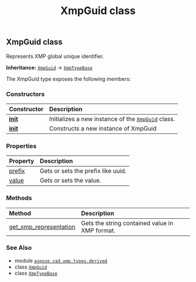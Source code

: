 ﻿---
title: XmpGuid class
second_title: Aspose.CAD for Python via .NET API References
description: 
type: docs
weight: 40
url: /aspose.cad.xmp.types.derived/xmpguid/
is_root: false
---

## XmpGuid class

Represents XMP global unique identifier.



**Inheritance:** [`XmpGuid`](/cad/python-net/aspose.cad.xmp.types.derived/xmpguid) → 
[`XmpTypeBase`](/cad/python-net/aspose.cad.xmp.types/xmptypebase)



The XmpGuid type exposes the following members:

### Constructors
| Constructor | Description |
| :- | :- |
| [__init__](/cad/python-net/aspose.cad.xmp.types.derived/xmpguid/__init__/#str) | Initializes a new instance of the [`XmpGuid`](/cad/python-net/aspose.cad.xmp.types.derived/xmpguid) class. |
| [__init__](/cad/python-net/aspose.cad.xmp.types.derived/xmpguid/__init__/#Guid) | Constructs a new instance of XmpGuid |


### Properties
| Property | Description |
| :- | :- |
| [prefix](/cad/python-net/aspose.cad.xmp.types.derived/xmpguid/prefix) | Gets or sets the prefix like uuid. |
| [value](/cad/python-net/aspose.cad.xmp.types.derived/xmpguid/value) | Gets or sets the value. |


### Methods
| Method | Description |
| :- | :- |
| [get_xmp_representation](/cad/python-net/aspose.cad.xmp.types.derived/xmpguid/get_xmp_representation/#) | Gets the string contained value in XMP format. |



### See Also
* module [`aspose.cad.xmp.types.derived`](..)
* class [`XmpGuid`](/cad/python-net/aspose.cad.xmp.types.derived/xmpguid)
* class [`XmpTypeBase`](/cad/python-net/aspose.cad.xmp.types/xmptypebase)
